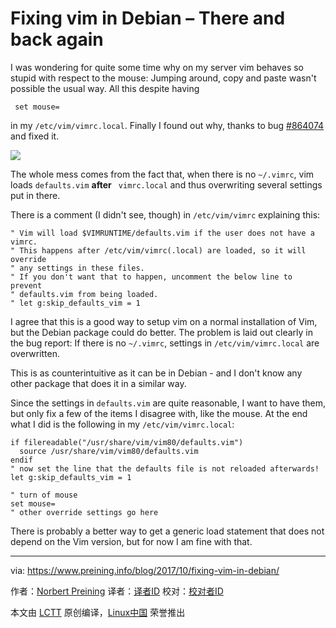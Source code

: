 Fixing vim in Debian – There and back again
======
I was wondering for quite some time why on my server vim behaves so stupid with respect to the mouse: Jumping around, copy and paste wasn't possible the usual way. All this despite having
```
 set mouse=
```

in my `/etc/vim/vimrc.local`. Finally I found out why, thanks to bug [#864074][1] and fixed it.

![][2]

The whole mess comes from the fact that, when there is no `~/.vimrc`, vim loads `defaults.vim` **after** ` vimrc.local` and thus overwriting several settings put in there.

There is a comment (I didn't see, though) in `/etc/vim/vimrc` explaining this:
```
" Vim will load $VIMRUNTIME/defaults.vim if the user does not have a vimrc.
" This happens after /etc/vim/vimrc(.local) are loaded, so it will override
" any settings in these files.
" If you don't want that to happen, uncomment the below line to prevent
" defaults.vim from being loaded.
" let g:skip_defaults_vim = 1
```


I agree that this is a good way to setup vim on a normal installation of Vim, but the Debian package could do better. The problem is laid out clearly in the bug report: If there is no `~/.vimrc`, settings in `/etc/vim/vimrc.local` are overwritten.

This is as counterintuitive as it can be in Debian - and I don't know any other package that does it in a similar way.

Since the settings in `defaults.vim` are quite reasonable, I want to have them, but only fix a few of the items I disagree with, like the mouse. At the end what I did is the following in my `/etc/vim/vimrc.local`:
```
if filereadable("/usr/share/vim/vim80/defaults.vim")
  source /usr/share/vim/vim80/defaults.vim
endif
" now set the line that the defaults file is not reloaded afterwards!
let g:skip_defaults_vim = 1
 
" turn of mouse
set mouse=
" other override settings go here
```


There is probably a better way to get a generic load statement that does not depend on the Vim version, but for now I am fine with that.

--------------------------------------------------------------------------------

via: https://www.preining.info/blog/2017/10/fixing-vim-in-debian/

作者：[Norbert Preining][a]
译者：[译者ID](https://github.com/译者ID)
校对：[校对者ID](https://github.com/校对者ID)

本文由 [LCTT](https://github.com/LCTT/TranslateProject) 原创编译，[Linux中国](https://linux.cn/) 荣誉推出

[a]:https://www.preining.info/blog/author/norbert/
[1]:https://bugs.debian.org/cgi-bin/bugreport.cgi?bug=864074
[2]:https://www.preining.info/blog/wp-content/uploads/2017/10/fixing-debian-vim.jpg
